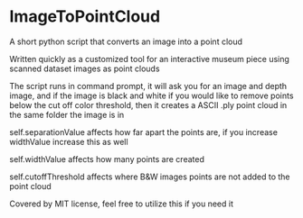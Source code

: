 # ImageToPointCloud
A short python script that converts an image into a point cloud

Written quickly as a customized tool for an interactive museum piece using scanned dataset images as point clouds 

The script runs in command prompt, it will ask you for an image and depth image, and if the image is black and white if you would like to remove points below the cut off color threshold, then it creates a ASCII .ply point cloud in the same folder the image is in

self.separationValue affects how far apart the points are, if you increase widthValue increase this as well

self.widthValue affects how many points are created

self.cutoffThreshold affects where B&W images points are not added to the point cloud

Covered by MIT license, feel free to utilize this if you need it
 
